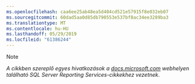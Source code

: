 ```yaml
---
ms.openlocfilehash: caa6ee25ab48ea5d404cd521e57915f8e032eb07
ms.sourcegitcommit: 60dad5aa0d85db790553e537bf8ac34ee3289ba3
ms.translationtype: MT
ms.contentlocale: hu-HU
ms.lasthandoff: 05/29/2019
ms.locfileid: "61386244"
---
```

>[!NOTE]
>*A cikkben szereplő egyes hivatkozások a [docs.microsoft.com](https://docs.microsoft.com/sql/reporting-services/) webhelyen található SQL Server Reporting Services-cikkekhez vezetnek*.

